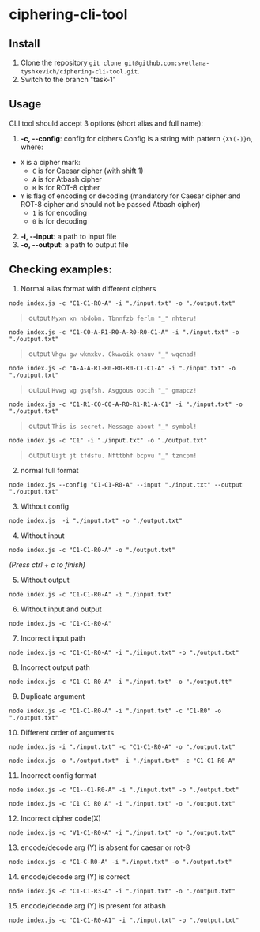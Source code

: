 # ciphering-cli-tool
## Install

1. Clone the repository  `git clone git@github.com:svetlana-tyshkevich/ciphering-cli-tool.git`.
2. Switch to the branch "task-1"

## Usage

CLI tool should accept 3 options (short alias and full name):

1.  **-c, --config**: config for ciphers
Config is a string with pattern `{XY(-)}n`, where:
  * `X` is a cipher mark:
    * `C` is for Caesar cipher (with shift 1)
    * `A` is for Atbash cipher
    * `R` is for ROT-8 cipher
  * `Y` is flag of encoding or decoding (mandatory for Caesar cipher and ROT-8 cipher and should not be passed Atbash cipher)
    * `1` is for encoding
    * `0` is for decoding
2.  **-i, --input**: a path to input file
3.  **-o, --output**: a path to output file

## Checking examples:

1. Normal alias format with different ciphers

```node index.js -c "C1-C1-R0-A" -i "./input.txt" -o "./output.txt"```
> output `Myxn xn nbdobm. Tbnnfzb ferlm "_" nhteru!`

```node index.js -c "C1-C0-A-R1-R0-A-R0-R0-C1-A" -i "./input.txt" -o "./output.txt"```
> output `Vhgw gw wkmxkv. Ckwwoik onauv "_" wqcnad!`

```node index.js -c "A-A-A-R1-R0-R0-R0-C1-C1-A" -i "./input.txt" -o "./output.txt"```
> output `Hvwg wg gsqfsh. Asggous opcih "_" gmapcz!`

```node index.js -c "C1-R1-C0-C0-A-R0-R1-R1-A-C1" -i "./input.txt" -o "./output.txt"```
> output `This is secret. Message about "_" symbol!`

```node index.js -c "C1" -i "./input.txt" -o "./output.txt"```
> output `Uijt jt tfdsfu. Nfttbhf bcpvu "_" tzncpm!`

2. normal full format

```node index.js --config "C1-C1-R0-A" --input "./input.txt" --output "./output.txt"```

3.  Without config

```node index.js  -i "./input.txt" -o "./output.txt"```

4. Without input

```node index.js -c "C1-C1-R0-A" -o "./output.txt"```

*(Press ctrl + c to finish)*

5. Without output

```node index.js -c "C1-C1-R0-A" -i "./input.txt"```

6. Without input and output 

```node index.js -c "C1-C1-R0-A"``` 

7. Incorrect input path

```node index.js -c "C1-C1-R0-A" -i "./iinput.txt" -o "./output.txt"```

8. Incorrect output path

```node index.js -c "C1-C1-R0-A" -i "./input.txt" -o "./output.tt"```

9. Duplicate argument

```node index.js -c "C1-C1-R0-A" -i "./input.txt" -c "C1-R0" -o "./output.txt"```

10. Different order of arguments

```node index.js -i "./input.txt" -c "C1-C1-R0-A" -o "./output.txt"```

```node index.js -o "./output.txt" -i "./input.txt" -c "C1-C1-R0-A"```

11. Incorrect config format

```node index.js -c "C1--C1-R0-A" -i "./input.txt" -o "./output.txt"```

```node index.js -c "C1 C1 R0 A" -i "./input.txt" -o "./output.txt"```

12. Incorrect cipher code(X)

```node index.js -c "V1-C1-R0-A" -i "./input.txt" -o "./output.txt"```

13. encode/decode arg (Y) is absent for caesar or rot-8

```node index.js -c "C1-C-R0-A" -i "./input.txt" -o "./output.txt"```

14. encode/decode arg (Y) is correct

```node index.js -c "C1-C1-R3-A" -i "./input.txt" -o "./output.txt"```

15. encode/decode arg (Y) is present for atbash

```node index.js -c "C1-C1-R0-A1" -i "./input.txt" -o "./output.txt"```

